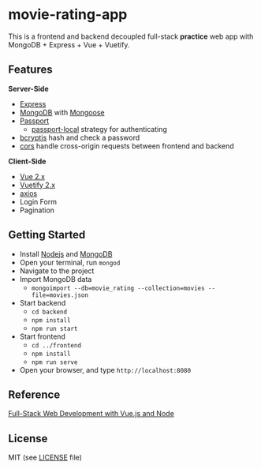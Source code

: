 # movie-rating-app
This is a frontend and backend decoupled full-stack **practice** web app with MongoDB + Express + Vue + Vuetify. 

## Features
**Server-Side**
- [Express](https://github.com/expressjs/express)
- [MongoDB](https://www.mongodb.com/) with [Mongoose](https://github.com/Automattic/mongoose)
- [Passport](http://passportjs.org/)
  + [passport-local](http://www.passportjs.org/packages/passport-local/) strategy for authenticating
- [bcryptjs](github.com/dcodeIO/bcrypt.js) hash and check a password
- [cors](https://github.com/expressjs/cors) handle cross-origin requests between frontend and backend

**Client-Side**
- [Vue 2.x](https://github.com/vuejs/vue)
- [Vuetify 2.x](https://github.com/vuetifyjs/vuetify)
- [axios](github.com/axios/axios)
- Login Form
- Pagination

## Getting Started
- Install [Nodejs](https://www.nodejs.org) and [MongoDB](https://docs.mongodb.com/guides/server/install)
- Open your terminal, run `mongod` 
- Navigate to the project
- Import MongoDB data 
  + `mongoimport --db=movie_rating --collection=movies --file=movies.json`
- Start backend
  + `cd backend`
  + `npm install`
  + `npm run start`
- Start frontend
  + `cd ../frontend`
  + `npm install`
  + `npm run serve`
- Open your browser, and type `http://localhost:8080`

## Reference
[Full-Stack Web Development with Vue.js and Node](https://www.packtpub.com/web-development/full-stack-web-development-vuejs-and-node)
## License
MIT (see [LICENSE](https://github.com/mazhiyu/movie-rating-app/blob/master/LICENSE) file)
